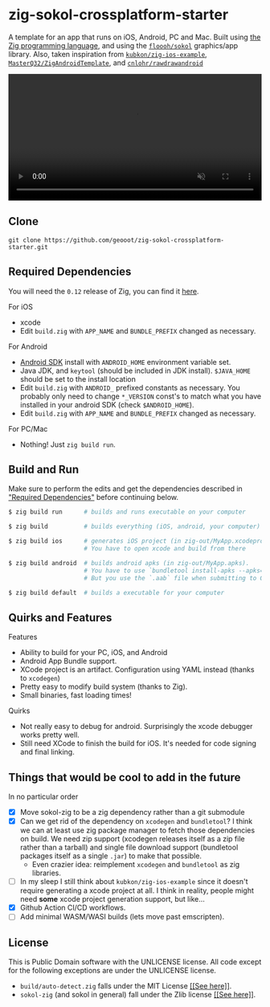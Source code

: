 # zig-sokol-crossplatform-starter

A template for an app that runs on iOS, Android, PC and Mac. Built using [the Zig programming language](https://ziglang.org), and using the [`floooh/sokol`](https://github.com/floooh/sokol) graphics/app library.
Also, taken inspiration from [`kubkon/zig-ios-example`](https://github.com/kubkon/zig-ios-example), [`MasterQ32/ZigAndroidTemplate`](https://github.com/MasterQ32/ZigAndroidTemplate), and [`cnlohr/rawdrawandroid`](https://github.com/cnlohr/rawdrawandroid)

<video src="https://github.com/geooot/zig-sokol-crossplatform-starter/assets/7832610/3d7cbba5-28a3-4ad1-bc0e-4f22af35d73c" muted autoplay loop style="width: 100%"></video>

## Clone

```
git clone https://github.com/geooot/zig-sokol-crossplatform-starter.git
```

## Required Dependencies

You will need the `0.12` release of Zig, you can find it [here](https://ziglang.org/download). 

For iOS
- xcode
- Edit `build.zig` with `APP_NAME` and `BUNDLE_PREFIX` changed as necessary.

For Android
- [Android SDK](https://developer.android.com/studio) install with `ANDROID_HOME` environment variable set. 
- Java JDK, and `keytool` (should be included in JDK install). `$JAVA_HOME` should be set to the install location
- Edit `build.zig` with `ANDROID_` prefixed constants as necessary. You probably only need to change `*_VERSION` const's to match what you have installed in your android SDK (check `$ANDROID_HOME`).
- Edit `build.zig` with `APP_NAME` and `BUNDLE_PREFIX` changed as necessary.

For PC/Mac
- Nothing! Just `zig build run`.

## Build and Run

Make sure to perform the edits and get the dependencies described in ["Required Dependencies"](#Required-Dependencies) before continuing below.

```sh
$ zig build run      # builds and runs executable on your computer

$ zig build          # builds everything (iOS, android, your computer)

$ zig build ios      # generates iOS project (in zig-out/MyApp.xcodeproj).
                     # You have to open xcode and build from there

$ zig build android  # builds android apks (in zig-out/MyApp.apks).
                     # You have to use `bundletool install-apks --apks=MyApp.apks` to install it to a device.
                     # But you use the `.aab` file when submitting to Google Play.

$ zig build default  # builds a executable for your computer
```

## Quirks and Features

Features
- Ability to build for your PC, iOS, and Android
- Android App Bundle support.
- XCode project is an artifact. Configuration using YAML instead (thanks to `xcodegen`)
- Pretty easy to modify build system (thanks to Zig).
- Small binaries, fast loading times!

Quirks
- Not really easy to debug for android. Surprisingly the xcode debugger works pretty well.
- Still need XCode to finish the build for iOS. It's needed for code signing and final linking.

## Things that would be cool to add in the future

In no particular order
- [x] Move sokol-zig to be a zig dependency rather than a git submodule
- [x] Can we get rid of the dependency on `xcodegen` and `bundletool`? I think we can at least use zig package manager to fetch those dependencies on build. We need zip support (xcodegen releases itself as a zip file rather than a tarball) and single file download support (bundletool packages itself as a single `.jar`) to make that possible. 
   - Even crazier idea: reimplement `xcodegen` and `bundletool` as zig libraries.
- [ ] In my sleep I still think about `kubkon/zig-ios-example` since it doesn't require generating a xcode project at all. I think in reality, people might need **some** xcode project generation support, but like...
- [x] Github Action CI/CD workflows.
- [ ] Add minimal WASM/WASI builds (lets move past emscripten).

## License

This is Public Domain software with the UNLICENSE license. All code except for the following exceptions are under the UNLICENSE license.
- `build/auto-detect.zig` falls under the MIT License [[[See here]]](https://github.com/MasterQ32/ZigAndroidTemplate/blob/master/LICENCE).
- `sokol-zig` (and sokol in general) fall under the Zlib license [[[See here]]](https://github.com/floooh/sokol/blob/master/LICENSE).
